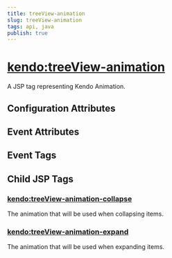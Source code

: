 ```yaml
---
title: treeView-animation
slug: treeView-animation
tags: api, java
publish: true
---
```


# <kendo:treeView-animation>
A JSP tag representing Kendo Animation.

## Configuration Attributes


## Event Attributes


## Event Tags
  

## Child JSP Tags

### [<kendo:treeView-animation-collapse>](/api/wrappers/jsp/treeview/animation-collapse)

The animation that will be used when collapsing items.
 
### [<kendo:treeView-animation-expand>](/api/wrappers/jsp/treeview/animation-expand)

The animation that will be used when expanding items.
 
